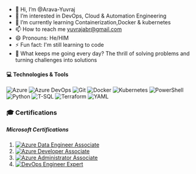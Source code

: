 - 👋 Hi, I’m @Arava-Yuvraj
- 👀 I’m interested in DevOps, Cloud & Automation Engineering
- 🌱 I’m currently learning Containerization,Docker & kubernetes
- 📫 How to reach me yuvrajabr@gmail.com
- 😄 Pronouns: He/HIM
- ⚡ Fun fact: I'm still learning to code
- 🚀 What keeps me going every day? The thrill of solving problems and turning challenges into solutions

  
#### 💻 Technologies & Tools

![Azure](https://img.shields.io/badge/Azure-0078D4?style=for-the-badge&logo=microsoft-azure&logoColor=white)
![Azure DevOps](https://img.shields.io/badge/Azure%20DevOps-0078D7?style=for-the-badge&logo=azure-devops&logoColor=white)
![Git](https://img.shields.io/badge/Git-F05032?style=for-the-badge&logo=git&logoColor=white)
![Docker](https://img.shields.io/badge/Docker-2496ED?style=for-the-badge&logo=docker&logoColor=white)
![Kubernetes](https://img.shields.io/badge/Kubernetes-326CE5?style=for-the-badge&logo=kubernetes&logoColor=white)
![PowerShell](https://img.shields.io/badge/PowerShell-5391FE?style=for-the-badge&logo=powershell&logoColor=white)
![Python](https://img.shields.io/badge/Python-3776AB?style=for-the-badge&logo=python&logoColor=white)
![T-SQL](https://img.shields.io/badge/T--SQL-CC2927?style=for-the-badge&logo=microsoft-sql-server&logoColor=white)
![Terraform](https://img.shields.io/badge/Terraform-623CE4?style=for-the-badge&logo=terraform&logoColor=white)
![YAML](https://img.shields.io/badge/YAML-CB171E?style=for-the-badge&logo=yaml&logoColor=white)

### 🎓 Certifications
##### Microsoft Certifications

1. [![Azure Data Engineer Associate](https://img.shields.io/badge/Azure-Data%20Engineer%20Associate-0078D4?style=for-the-badge&logo=microsoft-azure&logoColor=white)](https://learn.microsoft.com/api/credentials/share/en-us/YuvrajA-9134/E35251475016D20B?sharingId=1FECD0D9BC946356)  
2. [![Azure Developer Associate](https://img.shields.io/badge/Azure-Developer%20Associate-0078D4?style=for-the-badge&logo=microsoft-azure&logoColor=white)](https://learn.microsoft.com/api/credentials/share/en-us/YuvrajA-9134/913DA325BC4E1F70?sharingId=1FECD0D9BC946356)  
3. [![Azure Administrator Associate](https://img.shields.io/badge/Azure-Administrator%20Associate-0078D4?style=for-the-badge&logo=microsoft-azure&logoColor=white)](https://learn.microsoft.com/api/credentials/share/en-us/YuvrajA-9134/EE3D36D39EEF70CC?sharingId=1FECD0D9BC946356)  
4. [![DevOps Engineer Expert](https://img.shields.io/badge/Azure-DevOps%20Engineer%20Expert-0078D4?style=for-the-badge&logo=microsoft-azure&logoColor=white)](https://learn.microsoft.com/api/credentials/share/en-us/YuvrajA-9134/44C2B254633B3000?sharingId=1FECD0D9BC946356)
